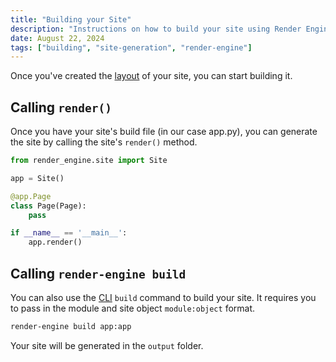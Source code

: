 ```yaml
---
title: "Building your Site"
description: "Instructions on how to build your site using Render Engine, including using the `render()` method and the CLI `build` command."
date: August 22, 2024
tags: ["building", "site-generation", "render-engine"]
---
```


Once you've created the [layout](layout.md) of your site, you can start building it.

## Calling `render()`

Once you have your site's build file (in our case app.py), you can generate the site by calling the site's `render()` method.

```app.py
from render_engine.site import Site

app = Site()

@app.Page
class Page(Page):
    pass

if __name__ == '__main__':
    app.render()
```

## Calling `render-engine build`

You can also use the [CLI](../cli.md#building-your-site-with-render-engine-build) `build` command to build your site. It requires you to pass in the module and site object `module:object` format.

```bash
render-engine build app:app
```

Your site will be generated in the `output` folder.

